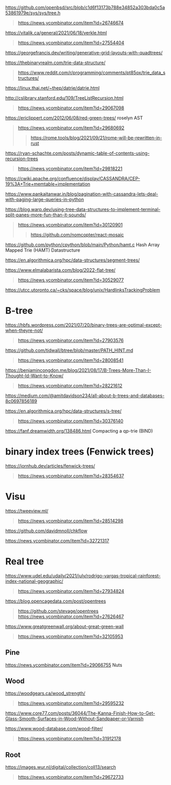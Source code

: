 https://github.com/openbsd/src/blob/c1d6f13173b788e34852a303bda0c5a53861979e/sys/sys/tree.h
> https://news.ycombinator.com/item?id=26746674

https://vitalik.ca/general/2021/06/18/verkle.html
> https://news.ycombinator.com/item?id=27554404

https://georgefrancis.dev/writing/generative-grid-layouts-with-quadtrees/

https://thebinaryrealm.com/trie-data-structure/
> https://www.reddit.com/r/programming/comments/pt85ox/trie_data_structures/

https://linux.thai.net/~thep/datrie/datrie.html

http://cslibrary.stanford.edu/109/TreeListRecursion.html
> https://news.ycombinator.com/item?id=29067098

https://ericlippert.com/2012/06/08/red-green-trees/ roselyn AST
> https://news.ycombinator.com/item?id=29680692
> > https://rome.tools/blog/2021/09/21/rome-will-be-rewritten-in-rust

https://ryan-schachte.com/posts/dynamic-table-of-contents-using-recursion-trees
> https://news.ycombinator.com/item?id=29818221

https://cwiki.apache.org/confluence/display/CASSANDRA/CEP-19%3A+Trie+memtable+implementation

https://www.pankajtanwar.in/blog/pagination-with-cassandra-lets-deal-with-paging-large-queries-in-python

https://blog.warp.dev/using-tree-data-structures-to-implement-terminal-split-panes-more-fun-than-it-sounds/
> https://news.ycombinator.com/item?id=30120901
> > https://github.com/nomcopter/react-mosaic

https://github.com/python/cpython/blob/main/Python/hamt.c Hash Array Mapped Trie (HAMT) Datastructure

https://en.algorithmica.org/hpc/data-structures/segment-trees/

https://www.elmalabarista.com/blog/2022-flat-tree/
> https://news.ycombinator.com/item?id=30529077

https://utcc.utoronto.ca/~cks/space/blog/unix/HardlinksTrackingProblem

# B-tree
https://hbfs.wordpress.com/2021/07/20/binary-trees-are-optimal-except-when-theyre-not/
> https://news.ycombinator.com/item?id=27903576

https://github.com/tidwall/btree/blob/master/PATH_HINT.md
> https://news.ycombinator.com/item?id=28008541

https://benjamincongdon.me/blog/2021/08/17/B-Trees-More-Than-I-Thought-Id-Want-to-Know/
> https://news.ycombinator.com/item?id=28221612

https://medium.com/@amitdavidson234/all-about-b-trees-and-databases-8c0697856189

https://en.algorithmica.org/hpc/data-structures/s-tree/
> https://news.ycombinator.com/item?id=30376140

https://fanf.dreamwidth.org/138486.html Compacting a qp-trie (BIND)

# binary index trees (Fenwick trees)
https://jornhub.dev/articles/fenwick-trees/
> https://news.ycombinator.com/item?id=28354637

# Visu
https://tweeview.ml/
> https://news.ycombinator.com/item?id=28514298

https://github.com/davidmnoll/chkflow

https://news.ycombinator.com/item?id=32721317

# Real tree
https://www.udel.edu/udaily/2021/july/rodrigo-vargas-tropical-rainforest-index-national-geographic/
> https://news.ycombinator.com/item?id=27934824

https://blog.opencagedata.com/post/opentrees
> https://github.com/stevage/opentrees
> https://news.ycombinator.com/item?id=27626467

https://www.greatgreenwall.org/about-great-green-wall
> https://news.ycombinator.com/item?id=32105953

## Pine
https://news.ycombinator.com/item?id=29066755 Nuts

## Wood
https://woodgears.ca/wood_strength/
> https://news.ycombinator.com/item?id=29595232

https://www.core77.com/posts/36044/The-Kanna-Finish-How-to-Get-Glass-Smooth-Surfaces-in-Wood-Without-Sandpaper-or-Varnish

https://www.wood-database.com/wood-filter/
> https://news.ycombinator.com/item?id=31912178

## Root
https://images.wur.nl/digital/collection/coll13/search
> https://news.ycombinator.com/item?id=29672733